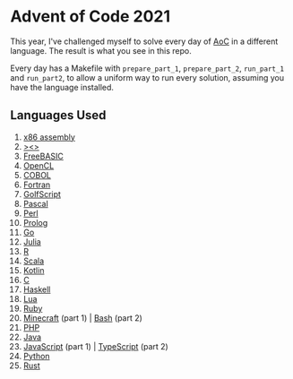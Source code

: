 # Advent of Code 2021

This year, I've challenged myself to solve every day of [AoC](https://adventofcode.com/2021) in a different language. The result is what you see in this repo.

Every day has a Makefile with `prepare_part_1`, `prepare_part_2`, `run_part_1` and `run_part2`, to allow a uniform way to run every solution, assuming you have the language installed.

## Languages Used

 1. [x86 assembly](https://en.wikipedia.org/wiki/X86_assembly_language)
 2. [><>](https://esolangs.org/wiki/Fish)
 3. [FreeBASIC](https://www.freebasic.net/)
 4. [OpenCL](https://www.khronos.org/opencl/)
 5. [COBOL](https://nl.wikipedia.org/wiki/COBOL)
 6. [Fortran](https://fortran-lang.org/)
 7. [GolfScript](http://www.golfscript.com/golfscript/)
 8. [Pascal](https://en.wikipedia.org/wiki/Pascal_(programming_language))
 9. [Perl](https://www.perl.org/)
10. [Prolog](https://www.swi-prolog.org/)
11. [Go](https://go.dev/)
12. [Julia](https://julialang.org/)
13. [R](https://www.r-project.org/)
14. [Scala](https://scala-lang.org/)
15. [Kotlin](https://kotlinlang.org/)
16. [C](https://en.wikipedia.org/wiki/C_(programming_language))
17. [Haskell](https://www.haskell.org/)
18. [Lua](https://www.lua.org/)
19. [Ruby](https://www.ruby-lang.org/)
20. [Minecraft](https://www.minecraft.net/) (part 1) | [Bash](https://www.gnu.org/software/bash/) (part 2)
21. [PHP](https://www.php.net/)
22. [Java](https://www.java.com/)
23. [JavaScript](https://www.javascript.com/) (part 1) | [TypeScript](https://www.typescriptlang.org/) (part 2)
24. [Python](https://www.python.org/)
25. [Rust](https://www.rust-lang.org/)
